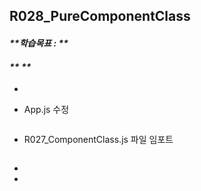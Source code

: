 
## R028_PureComponentClass

#### _**학습목표 : **_

#### _** **_

-   

-   App.js 수정

```

```

  
  
  

-   R027\_ComponentClass.js 파일 임포트  
      
      
      
    

```

```

  
  

-   
-  

> 
> 
> 